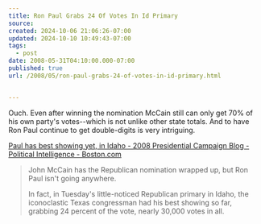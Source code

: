```yaml
---
title: Ron Paul Grabs 24 Of Votes In Id Primary
source: 
created: 2024-10-06 21:06:26-07:00
updated: 2024-10-10 10:49:43-07:00
tags:
  - post
date: 2008-05-31T04:10:00.000-07:00
published: true
url: /2008/05/ron-paul-grabs-24-of-votes-in-id-primary.html


---
```



Ouch. Even after winning the nomination McCain still can only get 70% of his own party's votes--which is not unlike other state totals. And to have Ron Paul continue to get double-digits is very intriguing.  
  
[Paul has best showing yet, in Idaho - 2008 Presidential Campaign Blog - Political Intelligence - Boston.com](https://www.boston.com/news/politics/politicalintelligence/2008/05/paul_has_best_s.html)  

> John McCain has the Republican nomination wrapped up, but Ron Paul isn't going anywhere.  
>   
> In fact, in Tuesday's little-noticed Republican primary in Idaho, the iconoclastic Texas congressman had his best showing so far, grabbing 24 percent of the vote, nearly 30,000 votes in all.